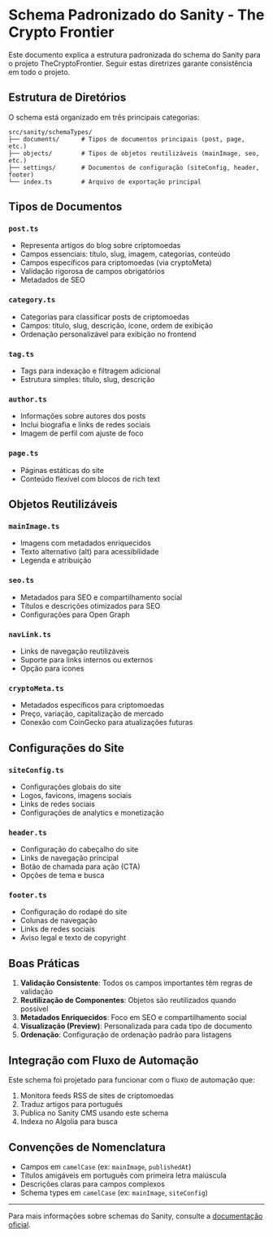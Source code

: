 # Schema Padronizado do Sanity - The Crypto Frontier

Este documento explica a estrutura padronizada do schema do Sanity para o projeto TheCryptoFrontier. Seguir estas diretrizes garante consistência em todo o projeto.

## Estrutura de Diretórios

O schema está organizado em três principais categorias:

```
src/sanity/schemaTypes/
├── documents/      # Tipos de documentos principais (post, page, etc.)
├── objects/        # Tipos de objetos reutilizáveis (mainImage, seo, etc.)
├── settings/       # Documentos de configuração (siteConfig, header, footer)
└── index.ts        # Arquivo de exportação principal
```

## Tipos de Documentos

### `post.ts`
- Representa artigos do blog sobre criptomoedas
- Campos essenciais: título, slug, imagem, categorias, conteúdo
- Campos específicos para criptomoedas (via cryptoMeta)
- Validação rigorosa de campos obrigatórios
- Metadados de SEO

### `category.ts`
- Categorias para classificar posts de criptomoedas
- Campos: título, slug, descrição, ícone, ordem de exibição
- Ordenação personalizável para exibição no frontend

### `tag.ts`
- Tags para indexação e filtragem adicional
- Estrutura simples: título, slug, descrição

### `author.ts`
- Informações sobre autores dos posts
- Inclui biografia e links de redes sociais
- Imagem de perfil com ajuste de foco

### `page.ts`
- Páginas estáticas do site
- Conteúdo flexível com blocos de rich text

## Objetos Reutilizáveis

### `mainImage.ts`
- Imagens com metadados enriquecidos
- Texto alternativo (alt) para acessibilidade
- Legenda e atribuição

### `seo.ts`
- Metadados para SEO e compartilhamento social
- Títulos e descrições otimizados para SEO
- Configurações para Open Graph

### `navLink.ts`
- Links de navegação reutilizáveis
- Suporte para links internos ou externos
- Opção para ícones

### `cryptoMeta.ts`
- Metadados específicos para criptomoedas
- Preço, variação, capitalização de mercado
- Conexão com CoinGecko para atualizações futuras

## Configurações do Site

### `siteConfig.ts`
- Configurações globais do site
- Logos, favicons, imagens sociais
- Links de redes sociais
- Configurações de analytics e monetização

### `header.ts`
- Configuração do cabeçalho do site
- Links de navegação principal
- Botão de chamada para ação (CTA)
- Opções de tema e busca

### `footer.ts`
- Configuração do rodapé do site
- Colunas de navegação
- Links de redes sociais
- Aviso legal e texto de copyright

## Boas Práticas

1. **Validação Consistente**: Todos os campos importantes têm regras de validação
2. **Reutilização de Componentes**: Objetos são reutilizados quando possível
3. **Metadados Enriquecidos**: Foco em SEO e compartilhamento social
4. **Visualização (Preview)**: Personalizada para cada tipo de documento
5. **Ordenação**: Configuração de ordenação padrão para listagens

## Integração com Fluxo de Automação

Este schema foi projetado para funcionar com o fluxo de automação que:
1. Monitora feeds RSS de sites de criptomoedas
2. Traduz artigos para português
3. Publica no Sanity CMS usando este schema
4. Indexa no Algolia para busca

## Convenções de Nomenclatura

- Campos em `camelCase` (ex: `mainImage`, `publishedAt`)
- Títulos amigáveis em português com primeira letra maiúscula
- Descrições claras para campos complexos
- Schema types em `camelCase` (ex: `mainImage`, `siteConfig`)

---

Para mais informações sobre schemas do Sanity, consulte a [documentação oficial](https://www.sanity.io/docs/schema-types). 
